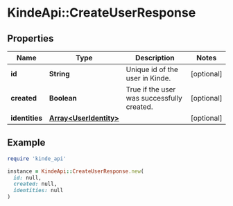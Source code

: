 # KindeApi::CreateUserResponse

## Properties

| Name | Type | Description | Notes |
| ---- | ---- | ----------- | ----- |
| **id** | **String** | Unique id of the user in Kinde. | [optional] |
| **created** | **Boolean** | True if the user was successfully created. | [optional] |
| **identities** | [**Array&lt;UserIdentity&gt;**](UserIdentity.md) |  | [optional] |

## Example

```ruby
require 'kinde_api'

instance = KindeApi::CreateUserResponse.new(
  id: null,
  created: null,
  identities: null
)
```

